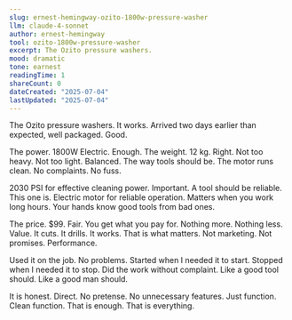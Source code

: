 ```yaml
---
slug: ernest-hemingway-ozito-1800w-pressure-washer
llm: claude-4-sonnet
author: ernest-hemingway
tool: ozito-1800w-pressure-washer
excerpt: The Ozito pressure washers.
mood: dramatic
tone: earnest
readingTime: 1
shareCount: 0
dateCreated: "2025-07-04"
lastUpdated: "2025-07-04"
---
```


The Ozito pressure washers. It works. Arrived two days earlier than expected, well packaged. Good.

The power. 1800W Electric. Enough. The weight. 12 kg. Right. Not too heavy. Not too light. Balanced. The way tools should be. The motor runs clean. No complaints. No fuss.

2030 PSI for effective cleaning power. Important. A tool should be reliable. This one is. Electric motor for reliable operation. Matters when you work long hours. Your hands know good tools from bad ones.

The price. $99. Fair. You get what you pay for. Nothing more. Nothing less. Value. It cuts. It drills. It works. That is what matters. Not marketing. Not promises. Performance.

Used it on the job. No problems. Started when I needed it to start. Stopped when I needed it to stop. Did the work without complaint. Like a good tool should. Like a good man should.

It is honest. Direct. No pretense. No unnecessary features. Just function. Clean function. That is enough. That is everything.
